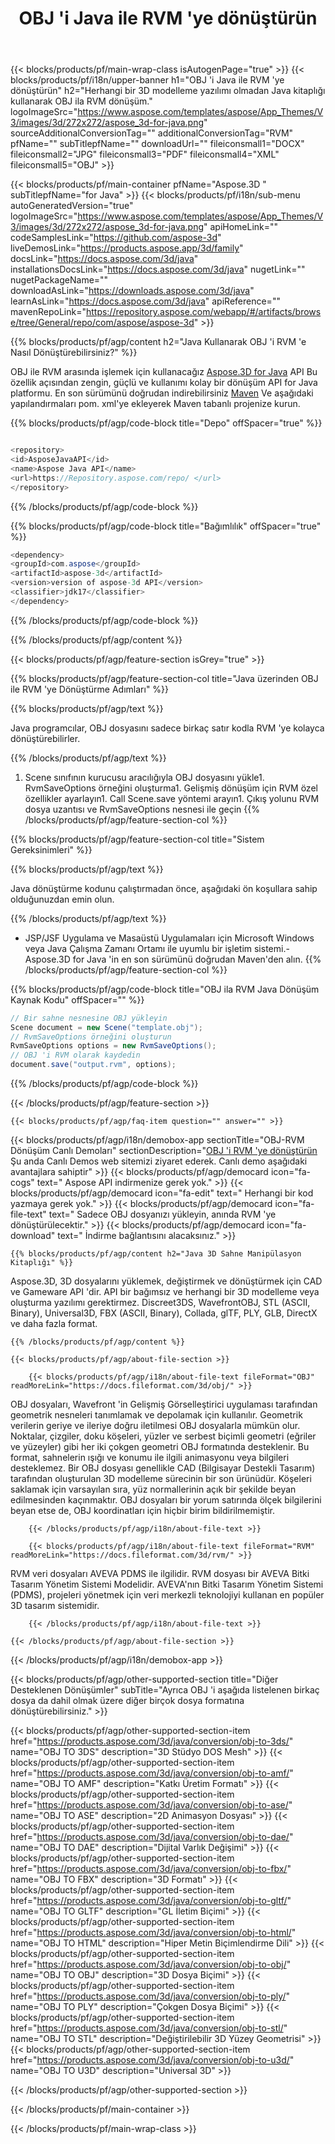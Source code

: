 ﻿---
title: OBJ 'i Java ile RVM 'ye dönüştürün 
weight: 3660
url: /tr/java/conversion/obj-to-rvm/ 
description: OBJ biçimi için RVM dosyası için Java dönüşüm kodunu örnekleyin. Herhangi bir Web veya Masaüstü Java tabanlı uygulamada OBJ 'i RVM 'e dönüştürmek için bu örnek kodu kullanın.
---
{{< blocks/products/pf/main-wrap-class isAutogenPage="true" >}}
{{< blocks/products/pf/i18n/upper-banner h1="OBJ \'i Java ile RVM \'ye dönüştürün" h2="Herhangi bir 3D modelleme yazılımı olmadan Java kitaplığı kullanarak OBJ ila RVM dönüşüm." logoImageSrc="https://www.aspose.com/templates/aspose/App_Themes/V3/images/3d/272x272/aspose_3d-for-java.png" sourceAdditionalConversionTag="" additionalConversionTag="RVM" pfName="" subTitlepfName="" downloadUrl="" fileiconsmall1="DOCX" fileiconsmall2="JPG" fileiconsmall3="PDF" fileiconsmall4="XML" fileiconsmall5="OBJ" >}}

{{< blocks/products/pf/main-container pfName="Aspose.3D " subTitlepfName="for Java" >}}
{{< blocks/products/pf/i18n/sub-menu autoGeneratedVersion="true" logoImageSrc="https://www.aspose.com/templates/aspose/App_Themes/V3/images/3d/272x272/aspose_3d-for-java.png" apiHomeLink="" codeSamplesLink="https://github.com/aspose-3d" liveDemosLink="https://products.aspose.app/3d/family" docsLink="https://docs.aspose.com/3d/java" installationsDocsLink="https://docs.aspose.com/3d/java" nugetLink="" nugetPackageName="" downloadAsLink="https://downloads.aspose.com/3d/java" learnAsLink="https://docs.aspose.com/3d/java" apiReference="" mavenRepoLink="https://repository.aspose.com/webapp/#/artifacts/browse/tree/General/repo/com/aspose/aspose-3d" >}}

{{% blocks/products/pf/agp/content h2="Java Kullanarak OBJ \'i RVM \'e Nasıl Dönüştürebilirsiniz?" %}}

 OBJ ile RVM arasında işlemek için kullanacağız
 [Aspose.3D for Java](https://products.aspose.com/3d/java) 
 API Bu özellik açısından zengin, güçlü ve kullanımı kolay bir dönüşüm API for Java platformu. En son sürümünü doğrudan indirebilirsiniz
 [Maven](https://repository.aspose.com/webapp/#/artifacts/browse/tree/General/repo/com/aspose/aspose-3d) 
 Ve aşağıdaki yapılandırmaları pom. xml'ye ekleyerek Maven tabanlı projenize kurun.

{{% blocks/products/pf/agp/code-block title="Depo" offSpacer="true" %}}

```cs

<repository>
<id>AsposeJavaAPI</id>
<name>Aspose Java API</name>
<url>https://Repository.aspose.com/repo/ </url>
</repository>


```

{{% /blocks/products/pf/agp/code-block %}}

{{% blocks/products/pf/agp/code-block title="Bağımlılık" offSpacer="true" %}}

```cs
<dependency>
<groupId>com.aspose</groupId>
<artifactId>aspose-3d</artifactId>
<version>version of aspose-3d API</version>
<classifier>jdk17</classifier>
</dependency>


```

{{% /blocks/products/pf/agp/code-block %}}

{{% /blocks/products/pf/agp/content %}}

{{< blocks/products/pf/agp/feature-section isGrey="true" >}}

{{% blocks/products/pf/agp/feature-section-col title="Java üzerinden OBJ ile RVM \'ye Dönüştürme Adımları" %}}

{{% blocks/products/pf/agp/text %}}

 Java programcılar, OBJ dosyasını sadece birkaç satır kodla RVM 'ye kolayca dönüştürebilirler.

{{% /blocks/products/pf/agp/text %}}

1. Scene sınıfının kurucusu aracılığıyla OBJ dosyasını yükle1. RvmSaveOptions örneğini oluşturma1. Gelişmiş dönüşüm için RVM özel özellikler ayarlayın1. Call Scene.save yöntemi arayın1. Çıkış yolunu RVM dosya uzantısı ve RvmSaveOptions nesnesi ile geçin
{{% /blocks/products/pf/agp/feature-section-col %}}

{{% blocks/products/pf/agp/feature-section-col title="Sistem Gereksinimleri" %}}

{{% blocks/products/pf/agp/text %}}

 Java dönüştürme kodunu çalıştırmadan önce, aşağıdaki ön koşullara sahip olduğunuzdan emin olun.

{{% /blocks/products/pf/agp/text %}}

- JSP/JSF Uygulama ve Masaüstü Uygulamaları için Microsoft Windows veya Java Çalışma Zamanı Ortamı ile uyumlu bir işletim sistemi.- Aspose.3D for Java 'in en son sürümünü doğrudan Maven'den alın.
{{% /blocks/products/pf/agp/feature-section-col %}}

{{% blocks/products/pf/agp/code-block title="OBJ ila RVM Java Dönüşüm Kaynak Kodu" offSpacer="" %}}

```cs
// Bir sahne nesnesine OBJ yükleyin 
Scene document = new Scene("template.obj");
// RvmSaveOptions örneğini oluşturun 
RvmSaveOptions options = new RvmSaveOptions();
// OBJ 'i RVM olarak kaydedin 
document.save("output.rvm", options);   


```

{{% /blocks/products/pf/agp/code-block %}}

{{< /blocks/products/pf/agp/feature-section >}}

    {{< blocks/products/pf/agp/faq-item question="" answer="" >}}
 

<!-- aboutfile Starts -->

{{< blocks/products/pf/agp/i18n/demobox-app sectionTitle="OBJ-RVM Dönüşüm Canlı Demoları" sectionDescription="[OBJ \'i RVM \'ye dönüştürün](https://products.aspose.app/3d/conversion/obj-to-rvm) Şu anda Canlı Demos web sitemizi ziyaret ederek. Canlı demo aşağıdaki avantajlara sahiptir" >}}
        {{< blocks/products/pf/agp/democard icon="fa-cogs" text=" Aspose API indirmenize gerek yok." >}}
        {{< blocks/products/pf/agp/democard icon="fa-edit" text=" Herhangi bir kod yazmaya gerek yok." >}}
        {{< blocks/products/pf/agp/democard icon="fa-file-text" text=" Sadece OBJ dosyanızı yükleyin, anında RVM \'ye dönüştürülecektir." >}}
        {{< blocks/products/pf/agp/democard icon="fa-download" text=" İndirme bağlantısını alacaksınız." >}}

    {{% blocks/products/pf/agp/content h2="Java 3D Sahne Manipülasyon Kitaplığı" %}}

 Aspose.3D, 3D dosyalarını yüklemek, değiştirmek ve dönüştürmek için CAD ve Gameware API 'dir. API bir bağımsız ve herhangi bir 3D modelleme veya oluşturma yazılımı gerektirmez. Discreet3DS, WavefrontOBJ, STL (ASCII, Binary), Universal3D, FBX (ASCII, Binary), Collada, glTF, PLY, GLB, DirectX ve daha fazla format. 



    {{% /blocks/products/pf/agp/content %}}

    {{< blocks/products/pf/agp/about-file-section >}}

        {{< blocks/products/pf/agp/i18n/about-file-text fileFormat="OBJ" readMoreLink="https://docs.fileformat.com/3d/obj/" >}}

OBJ dosyaları, Wavefront 'in Gelişmiş Görselleştirici uygulaması tarafından geometrik nesneleri tanımlamak ve depolamak için kullanılır. Geometrik verilerin geriye ve ileriye doğru iletilmesi OBJ dosyalarla mümkün olur. Noktalar, çizgiler, doku köşeleri, yüzler ve serbest biçimli geometri (eğriler ve yüzeyler) gibi her iki çokgen geometri OBJ formatında desteklenir. Bu format, sahnelerin ışığı ve konumu ile ilgili animasyonu veya bilgileri desteklemez. Bir OBJ dosyası genellikle CAD (Bilgisayar Destekli Tasarım) tarafından oluşturulan 3D modelleme sürecinin bir son ürünüdür. Köşeleri saklamak için varsayılan sıra, yüz normallerinin açık bir şekilde beyan edilmesinden kaçınmaktır. OBJ dosyaları bir yorum satırında ölçek bilgilerini beyan etse de, OBJ koordinatları için hiçbir birim bildirilmemiştir.


        {{< /blocks/products/pf/agp/i18n/about-file-text >}}

        {{< blocks/products/pf/agp/i18n/about-file-text fileFormat="RVM" readMoreLink="https://docs.fileformat.com/3d/rvm/" >}}

RVM veri dosyaları AVEVA PDMS ile ilgilidir. RVM dosyası bir AVEVA Bitki Tasarım Yönetim Sistemi Modelidir. AVEVA'nın Bitki Tasarım Yönetim Sistemi (PDMS), projeleri yönetmek için veri merkezli teknolojiyi kullanan en popüler 3D tasarım sistemidir.


        {{< /blocks/products/pf/agp/i18n/about-file-text >}}

    {{< /blocks/products/pf/agp/about-file-section >}}

{{< /blocks/products/pf/agp/i18n/demobox-app >}}

<!-- aboutfile Ends -->

{{< blocks/products/pf/agp/other-supported-section title="Diğer Desteklenen Dönüşümler" subTitle="Ayrıca OBJ \'i aşağıda listelenen birkaç dosya da dahil olmak üzere diğer birçok dosya formatına dönüştürebilirsiniz." >}}

{{< blocks/products/pf/agp/other-supported-section-item href="https://products.aspose.com/3d/java/conversion/obj-to-3ds/" name="OBJ TO 3DS" description="3D Stüdyo DOS Mesh" >}}
{{< blocks/products/pf/agp/other-supported-section-item href="https://products.aspose.com/3d/java/conversion/obj-to-amf/" name="OBJ TO AMF" description="Katkı Üretim Formatı" >}}
{{< blocks/products/pf/agp/other-supported-section-item href="https://products.aspose.com/3d/java/conversion/obj-to-ase/" name="OBJ TO ASE" description="2D Animasyon Dosyası" >}}
{{< blocks/products/pf/agp/other-supported-section-item href="https://products.aspose.com/3d/java/conversion/obj-to-dae/" name="OBJ TO DAE" description="Dijital Varlık Değişimi" >}}
{{< blocks/products/pf/agp/other-supported-section-item href="https://products.aspose.com/3d/java/conversion/obj-to-fbx/" name="OBJ TO FBX" description="3D Formatı" >}}
{{< blocks/products/pf/agp/other-supported-section-item href="https://products.aspose.com/3d/java/conversion/obj-to-gltf/" name="OBJ TO GLTF" description="GL İletim Biçimi" >}}
{{< blocks/products/pf/agp/other-supported-section-item href="https://products.aspose.com/3d/java/conversion/obj-to-html/" name="OBJ TO HTML" description="Hiper Metin Biçimlendirme Dili" >}}
{{< blocks/products/pf/agp/other-supported-section-item href="https://products.aspose.com/3d/java/conversion/obj-to-obj/" name="OBJ TO OBJ" description="3D Dosya Biçimi" >}}
{{< blocks/products/pf/agp/other-supported-section-item href="https://products.aspose.com/3d/java/conversion/obj-to-ply/" name="OBJ TO PLY" description="Çokgen Dosya Biçimi" >}}
{{< blocks/products/pf/agp/other-supported-section-item href="https://products.aspose.com/3d/java/conversion/obj-to-stl/" name="OBJ TO STL" description="Değiştirilebilir 3D Yüzey Geometrisi" >}}
{{< blocks/products/pf/agp/other-supported-section-item href="https://products.aspose.com/3d/java/conversion/obj-to-u3d/" name="OBJ TO U3D" description="Universal 3D" >}}

{{< /blocks/products/pf/agp/other-supported-section >}}

{{< /blocks/products/pf/main-container >}}
    
{{< /blocks/products/pf/main-wrap-class >}}